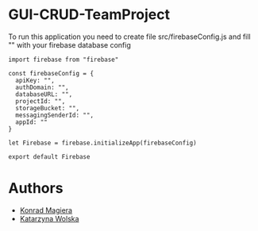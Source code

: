 # GUI-CRUD-TeamProject

To run this application you need to create file
src/firebaseConfig.js and fill "" with your firebase database config



```
import firebase from "firebase"

const firebaseConfig = {
  apiKey: "",
  authDomain: "",
  databaseURL: "",
  projectId: "",
  storageBucket: "",
  messagingSenderId: "",
  appId: ""
}

let Firebase = firebase.initializeApp(firebaseConfig)

export default Firebase
```

# Authors
* [Konrad Magiera](https://www.google.com)
* [Katarzyna Wolska](https://github.com/KatarzynaWolska)
